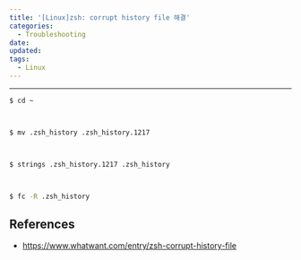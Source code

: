 ```yaml
---
title: '[Linux]zsh: corrupt history file 해결'
categories:
  - Troubleshooting
date:
updated:
tags: 
  - Linux
---
```


<!--

<center>Kaggle Customer Score Dataset</center>

- Machine Learning



- Statistics , Math
- Data Engineering
- Programming
- EDA & Visualization
- Preprocessing


#신경망이란 무엇인가?

https://www.youtube.com/watch?v=aircAruvnKk


#참고

https://cinema4dr12.tistory.com/1016?category=515283

https://www.kdnuggets.com/2021/07/top-python-data-science-interview-questions.html
-->

---

```bash
$ cd ~                          



$ mv .zsh_history .zsh_history.1217



$ strings .zsh_history.1217 .zsh_history



$ fc -R .zsh_history
```


## References

- https://www.whatwant.com/entry/zsh-corrupt-history-file 

